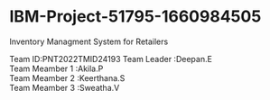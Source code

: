 # IBM-Project-51795-1660984505
Inventory Managment System for Retailers


Team ID:PNT2022TMID24193
Team Leader :Deepan.E  
Team Meamber 1 :Akila.P  
Team Meamber 2 :Keerthana.S   
Team Meamber 3 :Sweatha.V  
  